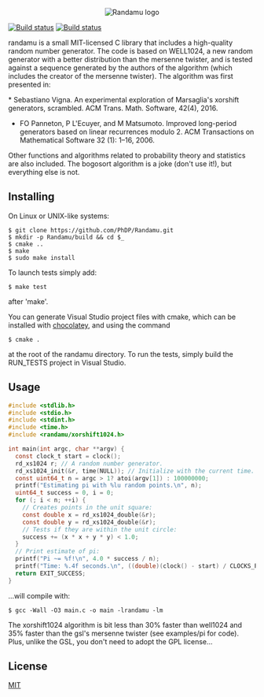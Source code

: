 <p align='center'>
  <img src='http://phdp.github.io/images/randamu.png' alt='Randamu logo'/>
</p>

[![Build status](https://travis-ci.org/PhDP/Randamu.svg?branch=master)](https://travis-ci.org/PhDP/Randamu)
[![Build status](https://ci.appveyor.com/api/projects/status/9nqqxwsbdufa2wfj)](https://ci.appveyor.com/project/PhilippeDesjardinsProulx/randamu-855)

randamu is a small MIT-licensed C library that includes a high-quality random
number generator. The code is based on WELL1024, a new random generator with a
better distribution than the mersenne twister, and is tested against a sequence
generated by the authors of the algorithm (which includes the creator of the
mersenne twister). The algorithm was first presented in:

﻿* Sebastiano Vigna. An experimental exploration of Marsaglia's xorshift generators, scrambled. ACM Trans. Math. Software, 42(4), 2016.
* FO Panneton, P L'Ecuyer, and M Matsumoto. Improved long-period generators based on linear recurrences modulo 2. ACM Transactions on Mathematical Software 32 (1): 1–16, 2006.

Other functions and algorithms related to probability theory and statistics are
also included. The bogosort algorithm is a joke (don't use it!), but everything
else is not.

Installing
----------
On Linux or UNIX-like systems:

    $ git clone https://github.com/PhDP/Randamu.git
    $ mkdir -p Randamu/build && cd $_
    $ cmake ..
    $ make
    $ sudo make install

To launch tests simply add:

    $ make test

after 'make'.

You can generate Visual Studio project files with cmake, which can
be installed with [chocolatey](https://chocolatey.org/), and using the
command

    $ cmake .

at the root of the randamu directory. To run the tests, simply build
the RUN_TESTS project in Visual Studio.

Usage
-----

``` C
#include <stdlib.h>
#include <stdio.h>
#include <stdint.h>
#include <time.h>
#include <randamu/xorshift1024.h>

int main(int argc, char **argv) {
  const clock_t start = clock();
  rd_xs1024 r; // A random number generator.
  rd_xs1024_init(&r, time(NULL)); // Initialize with the current time.
  const uint64_t n = argc > 1? atoi(argv[1]) : 100000000;
  printf("Estimating pi with %lu random points.\n", n);
  uint64_t success = 0, i = 0;
  for (; i < n; ++i) {
    // Creates points in the unit square:
    const double x = rd_xs1024_double(&r);
    const double y = rd_xs1024_double(&r);
    // Tests if they are within the unit circle:
    success += (x * x + y * y) < 1.0;
  }
  // Print estimate of pi:
  printf("Pi ~= %f!\n", 4.0 * success / n);
  printf("Time: %.4f seconds.\n", ((double)(clock() - start) / CLOCKS_PER_SEC));
  return EXIT_SUCCESS;
}
```

...will compile with:

    $ gcc -Wall -O3 main.c -o main -lrandamu -lm

The xorshift1024 algorithm is bit less than 30% faster than well1024
and 35% faster than the gsl's mersenne twister (see examples/pi for
code). Plus, unlike the GSL, you don't need to adopt the GPL license...

License
-------
[MIT](http://opensource.org/licenses/MIT)


